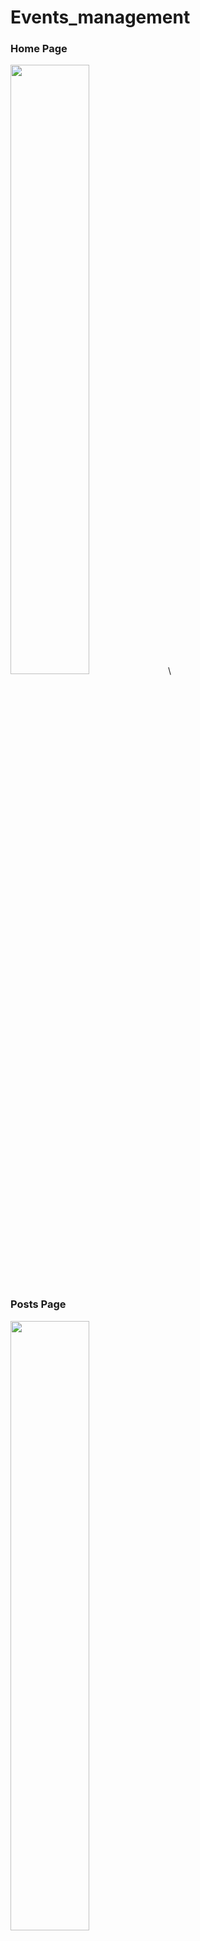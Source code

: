 # Events_management
<h3>Home Page</h3>
<img src="https://user-images.githubusercontent.com/100817261/211114237-f16cbf14-9dd9-406b-bc74-89feb0f9f9e5.png" height="50%">\
<h3>Posts Page</h3>
<img src="https://user-images.githubusercontent.com/100817261/211115324-adac93e3-d407-4056-aa05-73eb6fd80b4d.png" height="50%"/>
<h3>Admin Dashboard</h3>
<img src="https://user-images.githubusercontent.com/100817261/211114226-d3a08760-e772-436d-8aba-3bafcff1d90a.png" height="50%"/>
<h3>Login</h3>
<img src="https://user-images.githubusercontent.com/100817261/211114230-c1e4d26c-c6f0-44ea-b35f-ed63100a86eb.png" height="50%"/>
<h3>L'inscription des participants</h3>
<img src="https://user-images.githubusercontent.com/100817261/211114242-8387f30e-24e8-48b2-a835-b1e43ca31ec1.PNG" height="50%"/>

